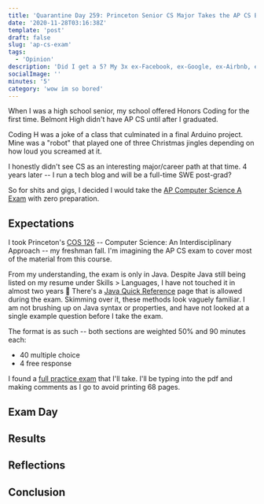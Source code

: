 ```yaml
---
title: 'Quarantine Day 259: Princeton Senior CS Major Takes the AP CS Exam for the First Time'
date: '2020-11-28T03:16:38Z'
template: 'post'
draft: false
slug: 'ap-cs-exam'
tags:
  - 'Opinion'
description: 'Did I get a 5? My 3x ex-Facebook, ex-Google, ex-Airbnb, ex-boyfriend grades it'
socialImage: ''
minutes: '5'
category: 'wow im so bored'
---
```


When I was a high school senior, my school offered Honors Coding for the first time. Belmont High didn't have AP CS until after I graduated.

Coding H was a joke of a class that culminated in a final Arduino project. Mine was a "robot" that played one of three Christmas jingles depending on how loud you screamed at it.

I honestly didn't see CS as an interesting major/career path at that time. 4 years later -- I run a tech blog and will be a full-time SWE post-grad?

So for shits and gigs, I decided I would take the [AP Computer Science A Exam](https://apstudents.collegeboard.org/courses/ap-computer-science-a) with zero preparation.

## Expectations

I took Princeton's [COS 126](https://registrar.princeton.edu/course-offerings/course-details?courseid=002051&term=1214) -- Computer Science: An Interdisciplinary Approach -- my freshman fall. I'm imagining the AP CS exam to cover most of the material from this course.

From my understanding, the exam is only in Java. Despite Java still being listed on my resume under Skills > Languages, I have not touched it in almost two years 🤭 There's a [Java Quick Reference](https://apstudents.collegeboard.org/ap/pdf/ap-computer-science-a-java-quick-reference_0.pdf) page that is allowed during the exam. Skimming over it, these methods look vaguely familiar. I am not brushing up on Java syntax or properties, and have not looked at a single example question before I take the exam.

The format is as such -- both sections are weighted 50% and 90 minutes each:

- 40 multiple choice
- 4 free response

I found a [full practice exam](http://compscimadison.weebly.com/uploads/5/8/7/4/58741529/ap-computer-science-a-2014-practice-exam.pdf) that I'll take. I'll be typing into the pdf and making comments as I go to avoid printing 68 pages.

## Exam Day

## Results

## Reflections

## Conclusion
